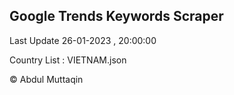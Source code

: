 

## Google Trends Keywords Scraper 
 
Last Update 26-01-2023 , 20:00:00

Country List :
VIETNAM.json



© Abdul Muttaqin 
